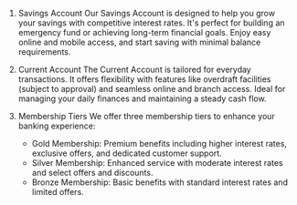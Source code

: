 1. Savings Account
Our Savings Account is designed to help you grow your savings with competitive interest rates. It's perfect for building an emergency fund or achieving long-term financial goals. Enjoy easy online and mobile access, and start saving with minimal balance requirements.

2. Current Account
The Current Account is tailored for everyday transactions. It offers flexibility with features like overdraft facilities (subject to approval) and seamless online and branch access. Ideal for managing your daily finances and maintaining a steady cash flow.

3. Membership Tiers
We offer three membership tiers to enhance your banking experience:

     * Gold Membership: Premium benefits including higher interest rates, exclusive offers, and dedicated customer support.
     * Silver Membership: Enhanced service with moderate interest rates and select offers and discounts.
     * Bronze Membership: Basic benefits with standard interest rates and limited offers.
